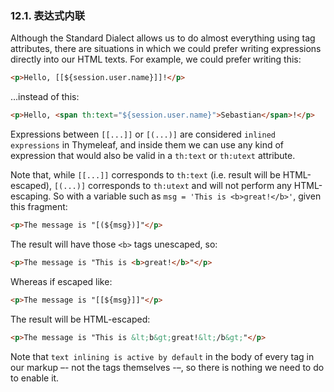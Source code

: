 ### 12.1. 表达式内联

Although the Standard Dialect allows us to do almost everything using tag attributes, there are situations in which we could prefer writing expressions directly into our HTML texts. For example, we could prefer writing this:
```html
<p>Hello, [[${session.user.name}]]!</p>
```
…instead of this:
```html
<p>Hello, <span th:text="${session.user.name}">Sebastian</span>!</p>
```
Expressions between `[[...]]` or `[(...)]` are considered `inlined expressions` in Thymeleaf, and inside them we can use any kind of expression that would also be valid in a `th:text` or `th:utext` attribute.

Note that, while `[[...]]` corresponds to `th:text` (i.e. result will be HTML-escaped), `[(...)]` corresponds to `th:utext` and will not perform any HTML-escaping. So with a variable such as `msg = 'This is <b>great!</b>'`, given this fragment:
```html
<p>The message is "[(${msg})]"</p>
```
The result will have those `<b>` tags unescaped, so:
```html
<p>The message is "This is <b>great!</b>"</p>
```
Whereas if escaped like:
```html
<p>The message is "[[${msg}]]"</p>
```
The result will be HTML-escaped:
```html
<p>The message is "This is &lt;b&gt;great!&lt;/b&gt;"</p>
```
Note that `text inlining is active by default` in the body of every tag in our markup –- not the tags themselves -–, so there is nothing we need to do to enable it.